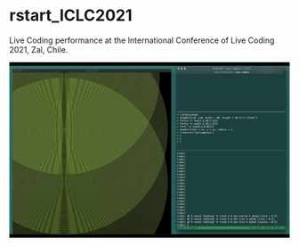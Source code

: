 # rstart_ICLC2021
Live Coding performance at the International Conference of Live Coding 2021, Zal, Chile.

<img src="https://raw.githubusercontent.com/rstartdas/rstart_ICLC2021/main/img/rstart_ICLC2021%20copy.png"  />
